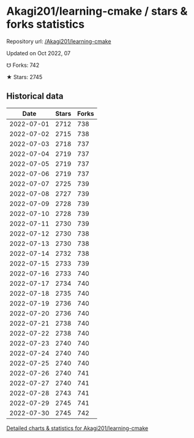 # Akagi201/learning-cmake / stars & forks statistics

Repository url: [/Akagi201/learning-cmake](https://github.com/Akagi201/learning-cmake)

Updated on Oct 2022, 07

☋ Forks: 742

★ Stars: 2745

## Historical data
| Date | Stars | Forks |
|------|-------|-------|
| 2022-07-01 | 2712 | 738 | 
| 2022-07-02 | 2715 | 738 | 
| 2022-07-03 | 2718 | 737 | 
| 2022-07-04 | 2719 | 737 | 
| 2022-07-05 | 2719 | 737 | 
| 2022-07-06 | 2719 | 737 | 
| 2022-07-07 | 2725 | 739 | 
| 2022-07-08 | 2727 | 739 | 
| 2022-07-09 | 2728 | 739 | 
| 2022-07-10 | 2728 | 739 | 
| 2022-07-11 | 2730 | 739 | 
| 2022-07-12 | 2730 | 738 | 
| 2022-07-13 | 2730 | 738 | 
| 2022-07-14 | 2732 | 738 | 
| 2022-07-15 | 2733 | 739 | 
| 2022-07-16 | 2733 | 740 | 
| 2022-07-17 | 2734 | 740 | 
| 2022-07-18 | 2735 | 740 | 
| 2022-07-19 | 2736 | 740 | 
| 2022-07-20 | 2736 | 740 | 
| 2022-07-21 | 2738 | 740 | 
| 2022-07-22 | 2738 | 740 | 
| 2022-07-23 | 2740 | 740 | 
| 2022-07-24 | 2740 | 740 | 
| 2022-07-25 | 2740 | 740 | 
| 2022-07-26 | 2740 | 741 | 
| 2022-07-27 | 2740 | 741 | 
| 2022-07-28 | 2743 | 741 | 
| 2022-07-29 | 2745 | 741 | 
| 2022-07-30 | 2745 | 742 | 


[Detailed charts & statistics for Akagi201/learning-cmake](https://reviewgithub.com/rep/Akagi201/learning-cmake)
